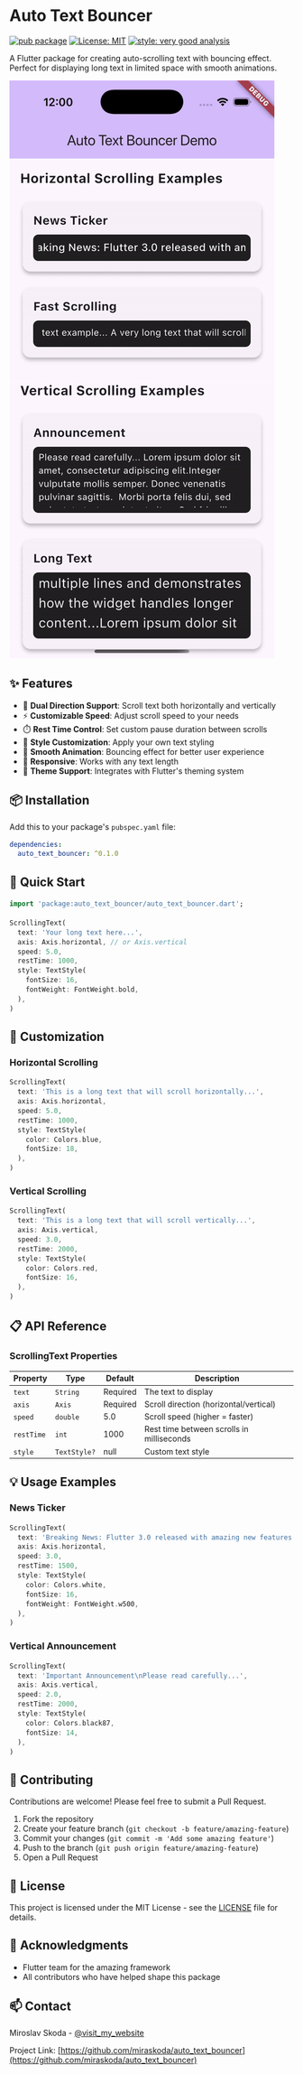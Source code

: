 # Auto Text Bouncer

[![pub package](https://img.shields.io/pub/v/auto_text_bouncer.svg)](https://pub.dev/packages/auto_text_bouncer)
[![License: MIT](https://img.shields.io/badge/License-MIT-yellow.svg)](https://opensource.org/licenses/MIT)
[![style: very good analysis](https://img.shields.io/badge/style-very_good_analysis-B22C89.svg)](https://pub.dev/packages/very_good_analysis)

A Flutter package for creating auto-scrolling text with bouncing effect. Perfect for displaying long text in limited space with smooth animations.

![Auto Text Bouncer Demo](https://raw.githubusercontent.com/miraskoda/auto_text_bouncer/main/assets/demo.gif)

## ✨ Features

- 🎯 **Dual Direction Support**: Scroll text both horizontally and vertically
- ⚡ **Customizable Speed**: Adjust scroll speed to your needs
- ⏱️ **Rest Time Control**: Set custom pause duration between scrolls
- 🎨 **Style Customization**: Apply your own text styling
- 🔄 **Smooth Animation**: Bouncing effect for better user experience
- 🎯 **Responsive**: Works with any text length
- 🎨 **Theme Support**: Integrates with Flutter's theming system

## 📦 Installation

Add this to your package's `pubspec.yaml` file:

```yaml
dependencies:
  auto_text_bouncer: ^0.1.0
```

## 🚀 Quick Start

```dart
import 'package:auto_text_bouncer/auto_text_bouncer.dart';

ScrollingText(
  text: 'Your long text here...',
  axis: Axis.horizontal, // or Axis.vertical
  speed: 5.0,
  restTime: 1000,
  style: TextStyle(
    fontSize: 16,
    fontWeight: FontWeight.bold,
  ),
)
```

## 🎨 Customization

### Horizontal Scrolling

```dart
ScrollingText(
  text: 'This is a long text that will scroll horizontally...',
  axis: Axis.horizontal,
  speed: 5.0,
  restTime: 1000,
  style: TextStyle(
    color: Colors.blue,
    fontSize: 18,
  ),
)
```

### Vertical Scrolling

```dart
ScrollingText(
  text: 'This is a long text that will scroll vertically...',
  axis: Axis.vertical,
  speed: 3.0,
  restTime: 2000,
  style: TextStyle(
    color: Colors.red,
    fontSize: 16,
  ),
)
```

## 📋 API Reference

### ScrollingText Properties

| Property | Type | Default | Description |
|----------|------|---------|-------------|
| `text` | `String` | Required | The text to display |
| `axis` | `Axis` | Required | Scroll direction (horizontal/vertical) |
| `speed` | `double` | 5.0 | Scroll speed (higher = faster) |
| `restTime` | `int` | 1000 | Rest time between scrolls in milliseconds |
| `style` | `TextStyle?` | null | Custom text style |

## 💡 Usage Examples

### News Ticker

```dart
ScrollingText(
  text: 'Breaking News: Flutter 3.0 released with amazing new features...',
  axis: Axis.horizontal,
  speed: 3.0,
  restTime: 1500,
  style: TextStyle(
    color: Colors.white,
    fontSize: 16,
    fontWeight: FontWeight.w500,
  ),
)
```

### Vertical Announcement

```dart
ScrollingText(
  text: 'Important Announcement\nPlease read carefully...',
  axis: Axis.vertical,
  speed: 2.0,
  restTime: 2000,
  style: TextStyle(
    color: Colors.black87,
    fontSize: 14,
  ),
)
```

## 🤝 Contributing

Contributions are welcome! Please feel free to submit a Pull Request.

1. Fork the repository
2. Create your feature branch (`git checkout -b feature/amazing-feature`)
3. Commit your changes (`git commit -m 'Add some amazing feature'`)
4. Push to the branch (`git push origin feature/amazing-feature`)
5. Open a Pull Request

## 📝 License

This project is licensed under the MIT License - see the [LICENSE](LICENSE) file for details.

## 🙏 Acknowledgments

- Flutter team for the amazing framework
- All contributors who have helped shape this package

## 📫 Contact

Miroslav Skoda - [@visit_my_website](https://www.miroslavskoda.cz/)

Project Link: [https://github.com/miraskoda/auto_text_bouncer](https://github.com/miraskoda/auto_text_bouncer) 